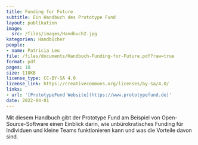 ```yaml
---
title: Funding for Future
subtitle: Ein Handbuch des Prototype Fund
layout: publikation
image:
  src: /files/images/Handbuch2.jpg
kategorien: Handbücher
people:
- name: Patricia Leu
file: /files/documents/Handbuch-Funding-for-Future.pdf?raw=true
format: pdf
pages: 18
size: 118KB
license_type: CC-BY-SA 4.0
license_link: https://creativecommons.org/licenses/by-sa/4.0/
links:
- url: '[PrototypeFund Website](https://www.prototypefund.de)'
date: 2022-04-01
---
```


Mit diesem Handbuch gibt der Prototype Fund am Beispiel von Open-Source-Software einen Einblick darin, wie unbürokratisches Funding für Individuen und kleine Teams funktionieren kann und was die Vorteile davon sind.
